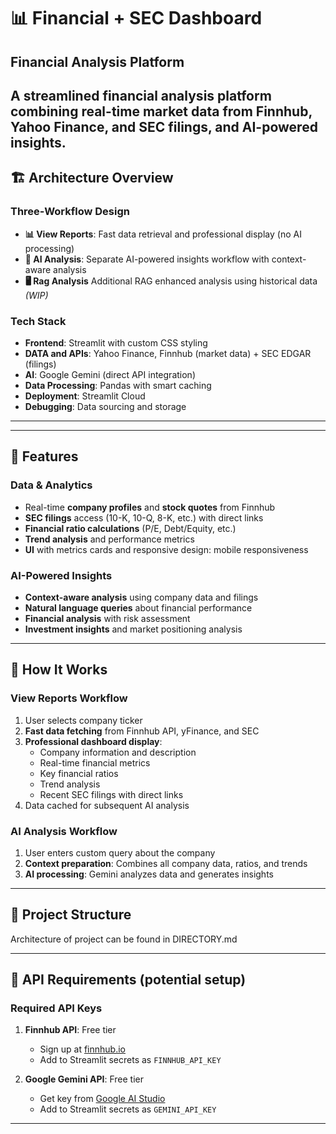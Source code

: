 # 📊 Financial + SEC Dashboard

## Financial Analysis Platform

A **streamlined financial analysis platform** combining **real-time market data from Finnhub, Yahoo Finance, and SEC filings, and AI-powered insights**. 
---

## 🏗️ Architecture Overview

### **Three-Workflow Design**
- **📊 View Reports**: Fast data retrieval and professional display (no AI processing)
- **🤖 AI Analysis**: Separate AI-powered insights workflow with context-aware analysis
- **🖥️ Rag Analysis** Additional RAG enhanced analysis using historical data *(WIP)* 

### **Tech Stack**
- **Frontend**: Streamlit with custom CSS styling
- **DATA and APIs**: Yahoo Finance, Finnhub (market data) + SEC EDGAR (filings)
- **AI**: Google Gemini (direct API integration)
- **Data Processing**: Pandas with smart caching
- **Deployment**: Streamlit Cloud
- **Debugging**: Data sourcing and storage

---

---

## 🔹 Features

### **Data & Analytics**
* Real-time **company profiles** and **stock quotes** from Finnhub
* **SEC filings** access (10-K, 10-Q, 8-K, etc.) with direct links
* **Financial ratio calculations** (P/E, Debt/Equity, etc.)
* **Trend analysis** and performance metrics
* **UI** with metrics cards and responsive design: mobile responsiveness

### **AI-Powered Insights**
* **Context-aware analysis** using company data and filings
* **Natural language queries** about financial performance
* **Financial analysis** with risk assessment
* **Investment insights** and market positioning analysis

---

## 🔹 How It Works

### **View Reports Workflow**
1. User selects company ticker
2. **Fast data fetching** from Finnhub API, yFinance, and SEC
3. **Professional dashboard display**:
   - Company information and description
   - Real-time financial metrics
   - Key financial ratios
   - Trend analysis
   - Recent SEC filings with direct links
4. Data cached for subsequent AI analysis

### **AI Analysis Workflow**
1. User enters custom query about the company
2. **Context preparation**: Combines all company data, ratios, and trends
3. **AI processing**: Gemini analyzes data and generates insights

---

## 🔹 Project Structure
Architecture of project can be found in DIRECTORY.md

---

## 🔹 API Requirements (potential setup)

### **Required API Keys**
1. **Finnhub API**: Free tier
   - Sign up at [finnhub.io](https://finnhub.io)
   - Add to Streamlit secrets as `FINNHUB_API_KEY`

2. **Google Gemini API**: Free tier
   - Get key from [Google AI Studio](https://makersuite.google.com/app/apikey)
   - Add to Streamlit secrets as `GEMINI_API_KEY`

---